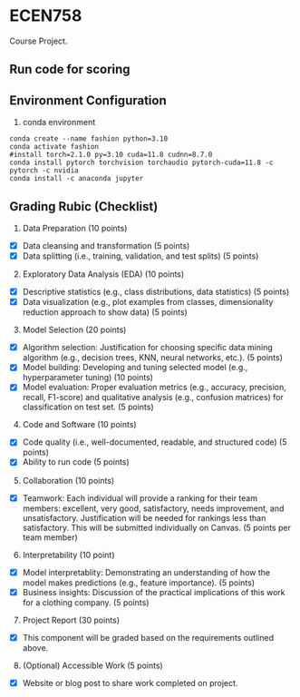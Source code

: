# ECEN758

Course Project.
## Run code for scoring



## Environment Configuration

1. conda environment

```
conda create --name fashion python=3.10
conda activate fashion
#install torch=2.1.0 py=3.10 cuda=11.8 cudnn=8.7.0
conda install pytorch torchvision torchaudio pytorch-cuda=11.8 -c pytorch -c nvidia
conda install -c anaconda jupyter
```

## Grading Rubic (Checklist)

1. Data Preparation (10 points)

* [x] Data cleansing and transformation (5 points)
* [x] Data splitting (i.e., training, validation, and test splits) (5 points)

2. Exploratory Data Analysis (EDA) (10 points)

* [x] Descriptive statistics (e.g., class distributions, data statistics) (5 points)
* [x] Data visualization (e.g., plot examples from classes, dimensionality reduction approach to show data) (5 points)

3. Model Selection (20 points)

* [x] Algorithm selection: Justification for choosing specific data mining algorithm (e.g., decision trees, KNN, neural networks, etc.). (5 points)
* [x] Model building: Developing and tuning selected model (e.g., hyperparameter tuning) (10 points)
* [x] Model evaluation: Proper evaluation metrics (e.g., accuracy, precision, recall, F1-score) and qualitative analysis (e.g., confusion matrices) for classification on test set. (5 points)

4. Code and Software (10 points)

* [x] Code quality (i.e., well-documented, readable, and structured code) (5 points)
* [x] Ability to run code (5 points)

5. Collaboration (10 points)

* [x] Teamwork: Each individual will provide a ranking for their team members: excellent, very good, satisfactory, needs improvement, and unsatisfactory. Justification will be needed for rankings less than satisfactory. This will be submitted individually on Canvas. (5 points per team member)

6. Interpretability (10 point)

* [x] Model interpretablity: Demonstrating an understanding of how the model makes predictions (e.g., feature importance). (5 points)
* [x] Business insights: Discussion of the practical implications of this work for a clothing company. (5 points)

7. Project Report (30 points)

* [x] This component will be graded based on the requirements outlined above.

8. (Optional) Accessible Work (5 points)

* [x] Website or blog post to share work completed on project.


